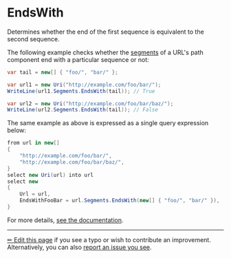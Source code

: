 # EndsWith

Determines whether the end of the first sequence is equivalent to the second
sequence.

The following example checks whether the [segments] of a URL's path component
end with a particular sequence or not:

```c# --destination-file ../code/Program.cs --region statements --project ../code/TryMoreLinq.csproj
var tail = new[] { "foo/", "bar/" };

var url1 = new Uri("http://example.com/foo/bar/");
WriteLine(url1.Segments.EndsWith(tail)); // True

var url2 = new Uri("http://example.com/foo/bar/baz/");
WriteLine(url2.Segments.EndsWith(tail)); // False
```

The same example as above is expressed as a single query expression below:

```c# --destination-file ../code/Program.cs --region expression --project ../code/TryMoreLinq.csproj
from url in new[]
{
    "http://example.com/foo/bar/",
    "http://example.com/foo/bar/baz/",
}
select new Uri(url) into url
select new
{
    Url = url,
    EndsWithFooBar = url.Segments.EndsWith(new[] { "foo/", "bar/" }),
}
```

For more details, [see the documentation][doc].

---

[&#x270F; Edit this page][edit] if you see a typo or wish to contribute an
improvement. Alternatively, you can also [report an issue you see][issue].


[edit]: https://github.com/morelinq/try/edit/master/m/ends-with.md
[issue]: https://github.com/morelinq/try/issues/new?title=EndsWith
[doc]: https://morelinq.github.io/3.1/ref/api/html/Overload_MoreLinq_MoreEnumerable_EndsWith.htm
[segments]: https://docs.microsoft.com/en-us/dotnet/api/system.uri.segments
